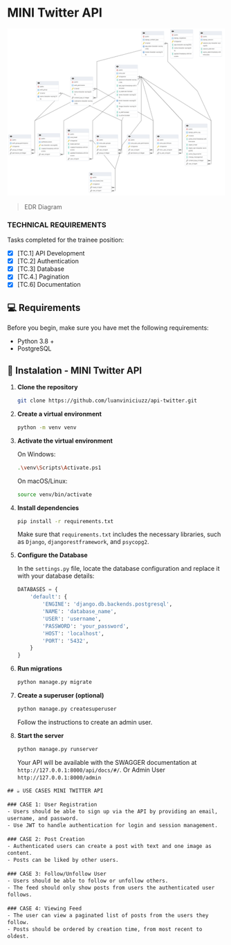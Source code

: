 # MINI Twitter API 

<img src="EDR.png" alt="Exemplo imagem">

> EDR Diagram

### TECHNICAL REQUIREMENTS

Tasks completed for the trainee position:

- [x] [TC.1] API Development
- [x] [TC.2] Authentication
- [x] [TC.3] Database
- [x] [TC.4.] Pagination
- [x] [TC.6] Documentation

## 💻 Requirements

Before you begin, make sure you have met the following requirements:

- Python 3.8 +
- PostgreSQL

## 🚀 Instalation - MINI Twitter API

1. **Clone the repository**

    ```bash
    git clone https://github.com/luanviniciuzz/api-twitter.git
    ```

2. **Create a virtual environment**

    ```bash
    python -m venv venv
    ```

3. **Activate the virtual environment**

    On Windows:
    ```bash
    .\venv\Scripts\Activate.ps1
    ```

    On macOS/Linux:
    ```bash
    source venv/bin/activate
    ```

4. **Install dependencies**

    ```bash
    pip install -r requirements.txt
    ```

    Make sure that `requirements.txt` includes the necessary libraries, such as `Django`, `djangorestframework`, and `psycopg2`.

5. **Configure the Database**

    In the `settings.py` file, locate the database configuration and replace it with your database details:

    ```python
    DATABASES = {
        'default': {
            'ENGINE': 'django.db.backends.postgresql',
            'NAME': 'database_name',
            'USER': 'username',
            'PASSWORD': 'your_password',
            'HOST': 'localhost',
            'PORT': '5432',
        }
    }
    ```

6. **Run migrations**

    ```bash
    python manage.py migrate
    ```

7. **Create a superuser (optional)**

    ```bash
    python manage.py createsuperuser
    ```

    Follow the instructions to create an admin user.

8. **Start the server**

    ```bash
    python manage.py runserver
    ```

    Your API will be available with the SWAGGER documentation at `http://127.0.0.1:8000/api/docs/#/`.
    Or Admin User `http://127.0.0.1:8000/admin`

```
## ☕ USE CASES MINI TWITTER API

### CASE 1: User Registration
- Users should be able to sign up via the API by providing an email, username, and password.
- Use JWT to handle authentication for login and session management.

### CASE 2: Post Creation
- Authenticated users can create a post with text and one image as content.
- Posts can be liked by other users.

### CASE 3: Follow/Unfollow User
- Users should be able to follow or unfollow others.
- The feed should only show posts from users the authenticated user follows.

### CASE 4: Viewing Feed
- The user can view a paginated list of posts from the users they follow.
- Posts should be ordered by creation time, from most recent to oldest.

